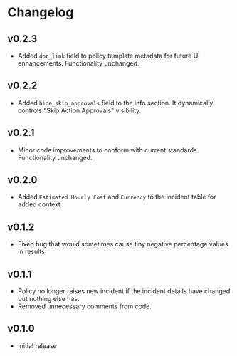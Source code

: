 # Changelog

## v0.2.3

- Added `doc_link` field to policy template metadata for future UI enhancements. Functionality unchanged.

## v0.2.2

- Added `hide_skip_approvals` field to the info section. It dynamically controls "Skip Action Approvals" visibility.

## v0.2.1

- Minor code improvements to conform with current standards. Functionality unchanged.

## v0.2.0

- Added `Estimated Hourly Cost` and `Currency` to the incident table for added context

## v0.1.2

- Fixed bug that would sometimes cause tiny negative percentage values in results

## v0.1.1

- Policy no longer raises new incident if the incident details have changed but nothing else has.
- Removed unnecessary comments from code.

## v0.1.0

- Initial release
